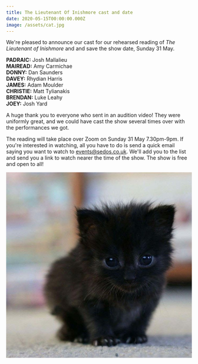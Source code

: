 ```yaml
---
title: The Lieutenant Of Inishmore cast and date
date: 2020-05-15T00:00:00.000Z
image: /assets/cat.jpg
---
```

We're pleased to announce our cast for our rehearsed reading of *The Lieutenant of Inishmore* and and save the show date, Sunday 31 May.

**PADRAIC:** Josh Mallalieu \
**MAIREAD:** Amy Carmichae\
**DONNY:** Dan Saunders \
**DAVEY:** Rhydian Harris \
**JAMES:** Adam Moulder \
**CHRISTIE:** Matt Tylianakis \
**BRENDAN:** Luke Leahy \
**JOEY:** Josh Yard

A huge thank you to everyone who sent in an audition video! They were uniformly great, and we could have cast the show several times over with the performances we got. 

The reading will take place over Zoom on Sunday 31 May 7.30pm-9pm. If you're interested in watching, all you have to do is send a quick email saying you want to watch to events@sedos.co.uk. We'll add you to the list and send you a link to watch nearer the time of the show. The show is free and open to all!

![](/assets/cat.jpg)